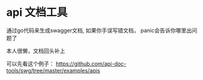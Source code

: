# api 文档工具

通过go代码来生成swagger文档, 如果你手误写错文档， panic会告诉你哪里出问题了

本人很懒，文档回头补上

可以先看这个例子：
https://github.com/api-doc-tools/swg/tree/master/examples/apis

